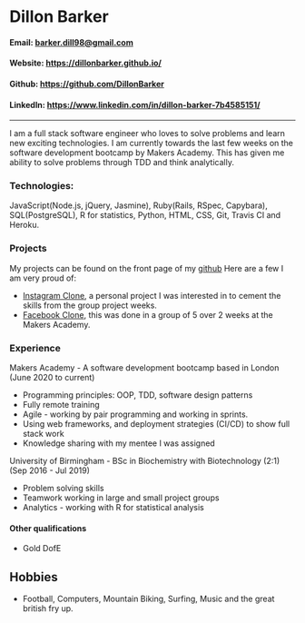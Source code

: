 # Dillon Barker
#### Email: barker.dill98@gmail.com
#### Website: https://dillonbarker.github.io/
#### Github: https://github.com/DillonBarker 
#### LinkedIn: https://www.linkedin.com/in/dillon-barker-7b4585151/
---

I am a full stack software engineer who loves to solve problems and learn new exciting technologies. I am currently towards the last few weeks on the software development bootcamp by Makers Academy. This has given me ability to solve problems through TDD and think analytically.

### Technologies:
JavaScript(Node.js, jQuery, Jasmine), Ruby(Rails, RSpec, Capybara), SQL(PostgreSQL), R for statistics, Python, HTML, CSS, Git, Travis CI and Heroku.

### Projects
My projects can be found on the front page of my [github](https://github.com/DillonBarker)
Here are a few I am very proud of:
* [Instagram Clone](https://github.com/DillonBarker/instagram-challenge), a personal project I was interested in to cement the skills from the group project weeks.
* [Facebook Clone](https://github.com/Pi-hils/Acebook), this was done in a group of 5 over 2 weeks at the Makers Academy.

### Experience

Makers Academy - A software development bootcamp based in London (June 2020 to current)
* Programming principles: OOP, TDD, software design patterns
* Fully remote training
* Agile - working by pair programming and working in sprints.
* Using web frameworks, and deployment strategies (CI/CD) to show full stack work
* Knowledge sharing with my mentee I was assigned

University of Birmingham - BSc in Biochemistry with Biotechnology (2:1) (Sep 2016 - Jul 2019)
* Problem solving skills
* Teamwork working in large and small project groups
* Analytics - working with R for statistical analysis

#### Other qualifications

- Gold DofE

## Hobbies

- Football, Computers, Mountain Biking, Surfing, Music and the great british fry up.
